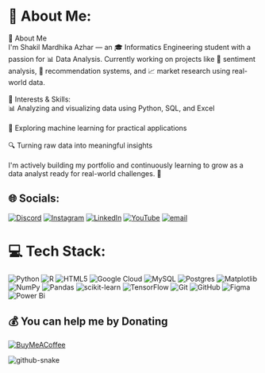 # 💫 About Me:
👋 About Me<br>I'm Shakil Mardhika Azhar — an 🎓 Informatics Engineering student with a passion for 📊 Data Analysis. Currently working on projects like 📝 sentiment analysis, 🎯 recommendation systems, and 📈 market research using real-world data.<br><br>🔧 Interests & Skills:<br>📊 Analyzing and visualizing data using Python, SQL, and Excel<br><br>🤖 Exploring machine learning for practical applications<br><br>🔍 Turning raw data into meaningful insights<br><br>I'm actively building my portfolio and continuously learning to grow as a data analyst ready for real-world challenges. 🚀


## 🌐 Socials:
[![Discord](https://img.shields.io/badge/Discord-%237289DA.svg?logo=discord&logoColor=white)](https://discord.gg/https://discord.gg/XMh3CcZH) [![Instagram](https://img.shields.io/badge/Instagram-%23E4405F.svg?logo=Instagram&logoColor=white)](https://instagram.com/shaqilzhar) [![LinkedIn](https://img.shields.io/badge/LinkedIn-%230077B5.svg?logo=linkedin&logoColor=white)](https://linkedin.com/in/shakil-mardhika-azhar-785643190/) [![YouTube](https://img.shields.io/badge/YouTube-%23FF0000.svg?logo=YouTube&logoColor=white)](https://youtube.com/@shaqilazhar?feature=shared) [![email](https://img.shields.io/badge/Email-D14836?logo=gmail&logoColor=white)](mailto:mardhikazhar@gmail.com) 

# 💻 Tech Stack:
![Python](https://img.shields.io/badge/python-3670A0?style=flat&logo=python&logoColor=ffdd54) ![R](https://img.shields.io/badge/r-%23276DC3.svg?style=flat&logo=r&logoColor=white) ![HTML5](https://img.shields.io/badge/html5-%23E34F26.svg?style=flat&logo=html5&logoColor=white) ![Google Cloud](https://img.shields.io/badge/GoogleCloud-%234285F4.svg?style=flat&logo=google-cloud&logoColor=white) ![MySQL](https://img.shields.io/badge/mysql-4479A1.svg?style=flat&logo=mysql&logoColor=white) ![Postgres](https://img.shields.io/badge/postgres-%23316192.svg?style=flat&logo=postgresql&logoColor=white) ![Matplotlib](https://img.shields.io/badge/Matplotlib-%23ffffff.svg?style=flat&logo=Matplotlib&logoColor=black) ![NumPy](https://img.shields.io/badge/numpy-%23013243.svg?style=flat&logo=numpy&logoColor=white) ![Pandas](https://img.shields.io/badge/pandas-%23150458.svg?style=flat&logo=pandas&logoColor=white) ![scikit-learn](https://img.shields.io/badge/scikit--learn-%23F7931E.svg?style=flat&logo=scikit-learn&logoColor=white) ![TensorFlow](https://img.shields.io/badge/TensorFlow-%23FF6F00.svg?style=flat&logo=TensorFlow&logoColor=white) ![Git](https://img.shields.io/badge/git-%23F05033.svg?style=flat&logo=git&logoColor=white) ![GitHub](https://img.shields.io/badge/github-%23121011.svg?style=flat&logo=github&logoColor=white) ![Figma](https://img.shields.io/badge/figma-%23F24E1E.svg?style=flat&logo=figma&logoColor=white) ![Power Bi](https://img.shields.io/badge/power_bi-F2C811?style=flat&logo=powerbi&logoColor=black)

  ## 💰 You can help me by Donating
  [![BuyMeACoffee](https://img.shields.io/badge/Buy%20Me%20a%20Coffee-ffdd00?style=for-the-badge&logo=buy-me-a-coffee&logoColor=black)](https://buymeacoffee.com/shaqilazh                ) 

<picture>
<source media="(prefers-color-scheme: dark)" srcset="https://raw.githubusercontent.com/tobiasmeyhoefer/tobiasmeyhoefer/output/github-snake-dark.svg" />
<source media="(prefers-color-scheme: light)" srcset="https://raw.githubusercontent.com/tobiasmeyhoefer/tobiasmeyhoefer/output/github-snake.svg" />
<img alt="github-snake" src="https://raw.githubusercontent.com/tobiasmeyhoefer/tobiasmeyhoefer/output/github-snake.svg" />
</picture>
  
<!-- Proudly created with GPRM ( https://gprm.itsvg.in ) -->
